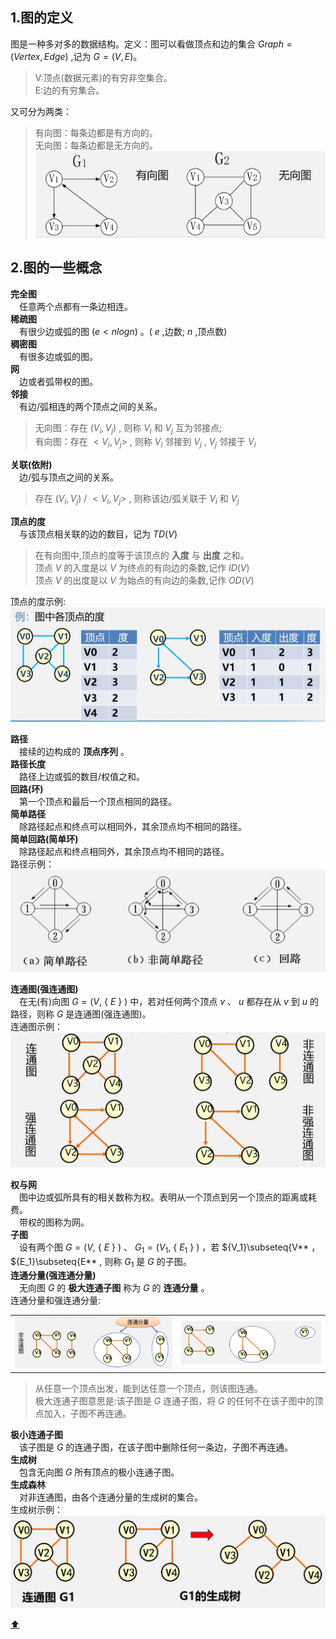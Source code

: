 <span id = "top"></span>  
## 1.图的定义  
图是一种多对多的数据结构。定义：图可以看做顶点和边的集合 $Graph=(Vertex, Edge)$ ,记为 $G=(V,E)。$   
>V:顶点(数据元素)的有穷非空集合。  
>E:边的有穷集合。

又可分为两类：  
>有向图：每条边都是有方向的。  
>无向图：每条边都是无方向的。  
![](./images/有向图无向图.png)  

## 2.图的一些概念  
**完全图**  
　任意两个点都有一条边相连。  
**稀疏图**  
　有很少边或弧的图 $(e < nlogn)$ 。( $e$ ,边数; $n$ ,顶点数)  
**稠密图**  
　有很多边或弧的图。  
**网**  
　边或者弧带权的图。  
**邻接**  
　有边/弧相连的两个顶点之间的关系。  
>无向图：存在 $(V_i,V_j)$ , 则称 $V_i$ 和 $V_j$ 互为邻接点;  
>有向图：存在 $<{V}_{i},{V}_{j}>$ , 则称 $V_i$ 邻接到 $V_j$ , $V_j$ 邻接于 $V_i$  

**关联(依附)**    
　边/弧与顶点之间的关系。  
>存在 $(V_i,V_j)$ / $<{V}_{i},{V}_{j}>$ , 则称该边/弧关联于 $V_i$ 和 $V_j$  

**顶点的度**  
　与该顶点相关联的边的数目，记为 $TD(V)$  
 >在有向图中,顶点的度等于该顶点的 **入度** 与 **出度** 之和。  
 >顶点 $V$ 的入度是以 $V$ 为终点的有向边的条数,记作 $ID(V)$  
 >顶点 $V$ 的出度是以 $V$ 为始点的有向边的条数,记作 $OD(V)$

顶点的度示例:
![](./images/顶点的度示例.png)  

**路径**  
　接续的边构成的 **顶点序列** 。    
**路径长度**  
　路径上边或弧的数目/权值之和。  
**回路(环)**  
　第一个顶点和最后一个顶点相同的路径。  
**简单路径**  
　除路径起点和终点可以相同外，其余顶点均不相同的路径。  
**简单回路(简单环)**  
　除路径起点和终点相同外，其余顶点均不相同的路径。  
路径示例：  
![](./images/路径示例.png)  

**连通图(强连通图)**  
　在无(有)向图 $G=(V,$ &#123; $E$ &#125; $)$ 中，若对任何两个顶点 $v$ 、 $u$ 都存在从 $v$ 到 $u$ 的路径，则称 $G$ 是连通图(强连通图)。  
连通图示例：  
![](./images/连通图示例.png)  

**权与网**  
　图中边或弧所具有的相关数称为权。表明从一个顶点到另一个顶点的距离或耗费。  
　带权的图称为网。  
**子图**  
　设有两个图 $G=(V,$ &#123; $E$ &#125; $)$ 、 $G_1=(V_1,$ &#123; $E_1$ &#125; $)$ ，若 ${V_1}\subseteq{V** ， ${E_1}\subseteq{E**
, 则称 $G_1$ 是 $G$ 的子图。  
**连通分量(强连通分量)**  
　无向图 $G$ 的 **极大连通子图** 称为 $G$ 的 **连通分量** 。  
 连通分量和强连通分量:  
 <table border="0" margin-left: auto margin-right: auto>
  <tr>
     <td><img src="./images/连通分量示例.png"> </img></td>
     <td><img src="./images/强连通分量示例.png"> </img></td>
  </tr>
</table>

>从任意一个顶点出发，能到达任意一个顶点，则该图连通。  
>极大连通子图意思是:该子图是 $G$ 连通子图，将 $G$ 的任何不在该子图中的顶点加入，子图不再连通。  

**极小连通子图**  
　该子图是 $G$ 的连通子图，在该子图中删除任何一条边，子图不再连通。  
**生成树**  
　包含无向图 $G$ 所有顶点的极小连通子图。  
**生成森林**  
　对非连通图，由各个连通分量的生成树的集合。  
 生成树示例：  
 ![](./images/生成树示例.png)  
 
[:arrow_up:](#top)
